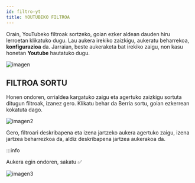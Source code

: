 ```yaml
---
id: filtro-yt
title: YOUTUBEKO FILTROA
---
```


Orain, YouTubeko filtroak sortzeko, goian ezker aldean dauden hiru lerroetan klikatuko dugu. Lau aukera irekiko zaizkigu, aukeratu beharrekoa, **konfigurazioa** da. Jarraian, beste aukeraketa bat irekiko zaigu, non kasu honetan **Youtube** hautatuko dugu.

![imagen](https://i.ibb.co/dpSKvJZ/Captura-de-pantalla-2022-07-17-141113.png 'Logo Title Text 1')

## FILTROA SORTU

Honen ondoren, orrialdea kargatuko zaigu eta agertuko zaizkigu sortuta ditugun filtroak, izanez gero. Klikatu behar da Berria sortu, goian ezkerrean kokatuta dago.

![imagen2](https://i.ibb.co/YZfDmx7/Captura-de-pantalla-2022-07-17-141500.png 'Logo Title Text 2')

Gero, filtroari deskribapena eta izena jartzeko aukera agertuko zaigu, izena jartzea beharrezkoa da, aldiz deskribapena jartzea aukerakoa da. 

:::info

Aukera egin ondoren, sakatu ✅


![imagen3](https://i.ibb.co/4MW6cQ9/youtube-libre.png 'Logo Title Text 3')

